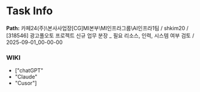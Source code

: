 # Task Info

**Path:** 카페24(주)\본사사업장\[CG]MI본부\MI인프라그룹\AI인프라1팀 / shkim20 / [318546] 광고풀오토 프로젝트 신규 업무 분장 _ 필요 리소스, 인력, 시스템 여부 검토 / 2025-09-01_00-00-00

### WIKI
- ["chatGPT"
- "Claude"
- "Cusor"]

